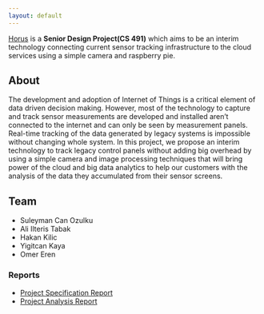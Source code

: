 ```yaml
---
layout: default
---
```


[Horus](http://horus-bilkent.github.io/) is a **Senior Design Project(CS 491)** which aims to be an interim technology connecting current sensor tracking infrastructure to the cloud services using a simple camera and raspberry pie.  

## About

The development and adoption of Internet of Things is a critical element of data driven decision making. However, most of the technology to capture and track sensor measurements are developed and installed aren’t connected to the internet and can only be seen by measurement panels. Real-time tracking of the data generated by legacy systems is impossible without changing whole system. In this project, we propose an interim technology to track legacy control panels without adding big overhead by using a simple camera and image processing techniques that will bring power of the cloud and big data analytics to help our customers with the analysis of the data they accumulated from their sensor screens.

## Team

* Suleyman Can Ozulku
* Ali Ilteris Tabak
* Hakan Kilic
* Yigitcan Kaya
* Omer Eren

### Reports

* [Project Specification Report](https://github.com/horus-bilkent/horus-bilkent.github.io/raw/master/specreport.pdf)
* [Project Analysis Report](https://github.com/horus-bilkent/horus-bilkent.github.io/raw/master/analysis_report.pdf)
